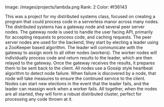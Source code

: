 Image: /images/projects/lambda.png
Rank: 2
Color: #f36143

This was a project for my distributed systems class, focused on creating a program that could process code in a serverless manor across many nodes. The distributed systems has a gateway node and several peer server nodes. The gateway node is used to handle the user facing API, primarily for accepting requests to process code, and caching requests. The peer server nodes are used for the backend, they start by electing a leader using a ZooKeeper based algorithm. The leader will communicate with the gateway to assign work to all other nodes (workers). The worker nodes will individually process code and return results to the leader, which are then relayed to the gateway. Once the gateway receives the results, it prepares them to be sent back to the client. All nodes use a Gossip style heartbeat algorithm to detect node failure. When failure is discovered by a node, that node will take measures to ensure the continued service to the client. Nodes can start new elections in the event that the leader fails, and the leader can reassign work when a worker fails. All together, when the nodes are all started, they will form a robust distributed cluster, perfect for processing any code thrown at it.
